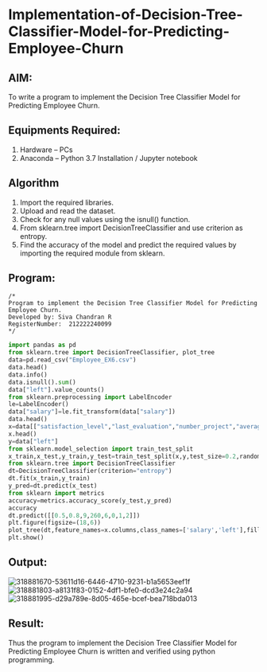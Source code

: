 # Implementation-of-Decision-Tree-Classifier-Model-for-Predicting-Employee-Churn

## AIM:
To write a program to implement the Decision Tree Classifier Model for Predicting Employee Churn.

## Equipments Required:
1. Hardware – PCs
2. Anaconda – Python 3.7 Installation / Jupyter notebook

## Algorithm
1. Import the required libraries.
2. Upload and read the dataset.
3. Check for any null values using the isnull() function.
4. From sklearn.tree import DecisionTreeClassifier and use criterion as entropy.
5. Find the accuracy of the model and predict the required values by importing the required module from sklearn.


## Program:
```
/*
Program to implement the Decision Tree Classifier Model for Predicting Employee Churn.
Developed by: Siva Chandran R
RegisterNumber:  212222240099
*/
```
```python
import pandas as pd
from sklearn.tree import DecisionTreeClassifier, plot_tree
data=pd.read_csv("Employee_EX6.csv")
data.head()
data.info()
data.isnull().sum()
data["left"].value_counts()
from sklearn.preprocessing import LabelEncoder
le=LabelEncoder()
data["salary"]=le.fit_transform(data["salary"])
data.head()
x=data[["satisfaction_level","last_evaluation","number_project","average_montly_hours","time_spend_company","Work_accident","promotion_last_5years","salary"]]
x.head()
y=data["left"]
from sklearn.model_selection import train_test_split
x_train,x_test,y_train,y_test=train_test_split(x,y,test_size=0.2,random_state=100)
from sklearn.tree import DecisionTreeClassifier
dt=DecisionTreeClassifier(criterion="entropy")
dt.fit(x_train,y_train)
y_pred=dt.predict(x_test)
from sklearn import metrics
accuracy=metrics.accuracy_score(y_test,y_pred)
accuracy
dt.predict([[0.5,0.8,9,260,6,0,1,2]])
plt.figure(figsize=(18,6))
plot_tree(dt,feature_names=x.columns,class_names=['salary','left'],filled=True)
plt.show()

```

## Output:
![318881670-53611d16-6446-4710-9231-b1a5653eef1f](https://github.com/sivabalan28/Implementation-of-Decision-Tree-Classifier-Model-for-Predicting-Employee-Churn/assets/113497347/8b1d0738-a695-4c7d-a9fe-34947fb6fefe)
![318881803-a8131f83-0152-4df1-bfe0-dcd3e24c2a94](https://github.com/sivabalan28/Implementation-of-Decision-Tree-Classifier-Model-for-Predicting-Employee-Churn/assets/113497347/cc5bdc15-fa5b-42fd-a7e6-5949354e6809)
![318881995-d29a789e-8d05-465e-bcef-bea718bda013](https://github.com/sivabalan28/Implementation-of-Decision-Tree-Classifier-Model-for-Predicting-Employee-Churn/assets/113497347/3c8ce3ac-65d9-4cff-922c-01c81d3302fb)

## Result:
Thus the program to implement the  Decision Tree Classifier Model for Predicting Employee Churn is written and verified using python programming.
